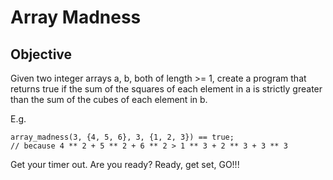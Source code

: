 # Array Madness

## Objective
Given two integer arrays a, b, both of length >= 1, create a program that returns true if the sum of the squares of each element in a is strictly greater than the sum of the cubes of each element in b.

E.g.
```
array_madness(3, {4, 5, 6}, 3, {1, 2, 3}) == true;
// because 4 ** 2 + 5 ** 2 + 6 ** 2 > 1 ** 3 + 2 ** 3 + 3 ** 3
```
Get your timer out. Are you ready? Ready, get set, GO!!!
